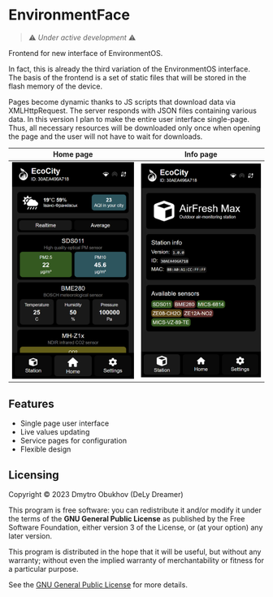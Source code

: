 # EnvironmentFace
> ⚠ *Under active development* ⚠

Frontend for new interface of EnvironmentOS. 

In fact, this is already the third variation of the EnvironmentOS interface. The basis of the frontend is a set of static files that will be stored in the flash memory of the device. 

Pages become dynamic thanks to JS scripts that download data via XMLHttpRequest. The server responds with JSON files containing various data. In this version I plan to make the entire user interface single-page. Thus, all necessary resources will be downloaded only once when opening the page and the user will not have to wait for downloads.

| Home page | Info page |
|:---------:|:---------:|
| ![](screenshot_1.png) | ![](screenshot_2.png) |

## Features 
* Single page user interface
* Live values updating
* Service pages for configuration 
* Flexible design

## Licensing 

Copyright © 2023 Dmytro Obukhov (DeLy Dreamer)
 
This program is free software: you can redistribute it and/or modify it under the terms of the **GNU General Public License** as published by the Free Software Foundation, either version 3 of the License, or (at your option) any later version.

This program is distributed in the hope that it will be useful, but without any warranty; without even the implied warranty of merchantability or fitness for a particular purpose. 
 
See the [GNU General Public License](/LICENSE) for more details.